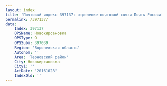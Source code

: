 ```yaml
---
layout: index
title: 'Почтовый индекс 397137: отделение почтовой связи Почты России'
permalink: /397137/
data:
    Index: 397137
    OPSName: Новокирсановка
    OPSType: О
    OPSSubm: 397039
    Region: 'Воронежская область'
    Autonom: ''
    Area: 'Терновский район'
    City: Новокирсановка
    City1: ''
    ActDate: '20161028'
    IndexOld: ''
---
```


